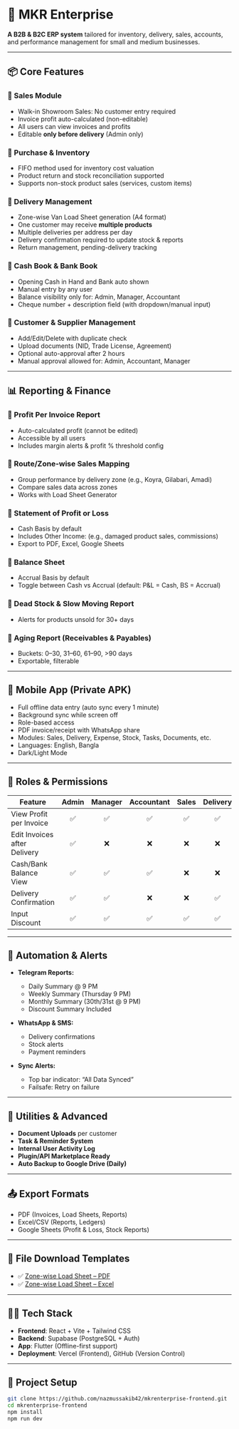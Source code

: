 # 🏢 MKR Enterprise

**A B2B & B2C ERP system** tailored for inventory, delivery, sales, accounts, and performance management for small and medium businesses.

---

## 📦 Core Features

### 🔹 Sales Module
- Walk-in Showroom Sales: No customer entry required
- Invoice profit auto-calculated (non-editable)
- All users can view invoices and profits
- Editable **only before delivery** (Admin only)

### 🔹 Purchase & Inventory
- FIFO method used for inventory cost valuation
- Product return and stock reconciliation supported
- Supports non-stock product sales (services, custom items)

### 🔹 Delivery Management
- Zone-wise Van Load Sheet generation (A4 format)
- One customer may receive **multiple products**
- Multiple deliveries per address per day
- Delivery confirmation required to update stock & reports
- Return management, pending-delivery tracking

### 🔹 Cash Book & Bank Book
- Opening Cash in Hand and Bank auto shown
- Manual entry by any user
- Balance visibility only for: Admin, Manager, Accountant
- Cheque number + description field (with dropdown/manual input)

### 🔹 Customer & Supplier Management
- Add/Edit/Delete with duplicate check
- Upload documents (NID, Trade License, Agreement)
- Optional auto-approval after 2 hours
- Manual approval allowed for: Admin, Accountant, Manager

---

## 📊 Reporting & Finance

### 🔸 Profit Per Invoice Report
- Auto-calculated profit (cannot be edited)
- Accessible by all users
- Includes margin alerts & profit % threshold config

### 🔸 Route/Zone-wise Sales Mapping
- Group performance by delivery zone (e.g., Koyra, Gilabari, Amadi)
- Compare sales data across zones
- Works with Load Sheet Generator

### 🔸 Statement of Profit or Loss
- Cash Basis by default
- Includes Other Income: (e.g., damaged product sales, commissions)
- Export to PDF, Excel, Google Sheets

### 🔸 Balance Sheet
- Accrual Basis by default
- Toggle between Cash vs Accrual (default: P&L = Cash, BS = Accrual)

### 🔸 Dead Stock & Slow Moving Report
- Alerts for products unsold for 30+ days

### 🔸 Aging Report (Receivables & Payables)
- Buckets: 0–30, 31–60, 61–90, >90 days
- Exportable, filterable

---

## 📱 Mobile App (Private APK)

- Full offline data entry (auto sync every 1 minute)
- Background sync while screen off
- Role-based access
- PDF invoice/receipt with WhatsApp share
- Modules: Sales, Delivery, Expense, Stock, Tasks, Documents, etc.
- Languages: English, Bangla
- Dark/Light Mode

---

## 🔐 Roles & Permissions

| Feature                        | Admin | Manager | Accountant | Sales | Delivery |
|-------------------------------|:-----:|:-------:|:----------:|:-----:|:--------:|
| View Profit per Invoice       | ✅    | ✅      | ✅         | ✅    | ✅       |
| Edit Invoices after Delivery  | ✅    | ❌      | ❌         | ❌    | ❌       |
| Cash/Bank Balance View        | ✅    | ✅      | ✅         | ❌    | ❌       |
| Delivery Confirmation         | ✅    | ✅      | ❌         | ❌    | ✅       |
| Input Discount                | ✅    | ✅      | ✅         | ✅    | ✅       |

---

## 🧾 Automation & Alerts

- **Telegram Reports:**
  - Daily Summary @ 9 PM
  - Weekly Summary (Thursday 9 PM)
  - Monthly Summary (30th/31st @ 9 PM)
  - Discount Summary Included

- **WhatsApp & SMS:**
  - Delivery confirmations
  - Stock alerts
  - Payment reminders

- **Sync Alerts:**
  - Top bar indicator: “All Data Synced”
  - Failsafe: Retry on failure

---

## 🧰 Utilities & Advanced

- **Document Uploads** per customer
- **Task & Reminder System**
- **Internal User Activity Log**
- **Plugin/API Marketplace Ready**
- **Auto Backup to Google Drive (Daily)**

---

## 📤 Export Formats

- PDF (Invoices, Load Sheets, Reports)
- Excel/CSV (Reports, Ledgers)
- Google Sheets (Profit & Loss, Stock Reports)

---

## 📂 File Download Templates

- ✅ [Zone-wise Load Sheet – PDF](./ZoneWise_LoadSheet_Koyra_Grouped.pdf)
- ✅ [Zone-wise Load Sheet – Excel](./ZoneWise_LoadSheet_Koyra_Grouped.xlsx)

---

## 🧑‍💻 Tech Stack

- **Frontend**: React + Vite + Tailwind CSS
- **Backend**: Supabase (PostgreSQL + Auth)
- **App**: Flutter (Offline-first support)
- **Deployment**: Vercel (Frontend), GitHub (Version Control)

---

## 📌 Project Setup

```bash
git clone https://github.com/nazmussakib42/mkrenterprise-frontend.git
cd mkrenterprise-frontend
npm install
npm run dev
